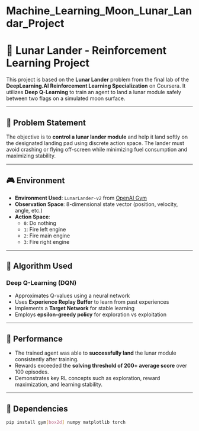 # Machine_Learning_Moon_Lunar_Landar_Project

# 🚀 Lunar Lander - Reinforcement Learning Project

This project is based on the **Lunar Lander** problem from the final lab of the **DeepLearning.AI Reinforcement Learning Specialization** on Coursera. It utilizes **Deep Q-Learning** to train an agent to land a lunar module safely between two flags on a simulated moon surface.

---

## 📌 Problem Statement

The objective is to **control a lunar lander module** and help it land softly on the designated landing pad using discrete action space. The lander must avoid crashing or flying off-screen while minimizing fuel consumption and maximizing stability.

---

## 🎮 Environment

- **Environment Used**: `LunarLander-v2` from [OpenAI Gym](https://www.gymlibrary.dev/environments/box2d/lunar_lander/)
- **Observation Space**: 8-dimensional state vector (position, velocity, angle, etc.)
- **Action Space**:  
  - `0`: Do nothing  
  - `1`: Fire left engine  
  - `2`: Fire main engine  
  - `3`: Fire right engine

---

## 🧠 Algorithm Used

### Deep Q-Learning (DQN)
- Approximates Q-values using a neural network
- Uses **Experience Replay Buffer** to learn from past experiences
- Implements a **Target Network** for stable learning
- Employs **epsilon-greedy policy** for exploration vs exploitation

---

## 🏁 Performance

- The trained agent was able to **successfully land** the lunar module consistently after training.
- Rewards exceeded the **solving threshold of 200+ average score** over 100 episodes.
- Demonstrates key RL concepts such as exploration, reward maximization, and learning stability.

---

## 🧪 Dependencies

```bash
pip install gym[box2d] numpy matplotlib torch
